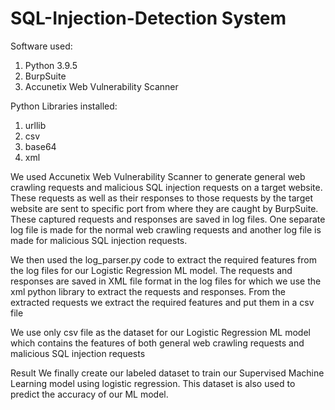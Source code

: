 # SQL-Injection-Detection System
Software used:
<ol>
<li>Python 3.9.5</li>
<li>BurpSuite</li>
<li>Accunetix Web Vulnerability Scanner</li>
</ol>

Python Libraries installed:
<ol>
<li>urllib</li>
<li>csv</li>
<li>base64</li>
<li>xml</li>
</ol>

We used Accunetix Web Vulnerability Scanner to generate general web crawling requests and malicious SQL injection requests on a target website. These requests as well as their responses to those requests by the target website are sent to specific port from where they are caught by BurpSuite. These captured requests and responses are saved in log files. One separate log file is made for the normal web crawling requests and another log file is made for malicious SQL injection requests.

We then used the log_parser.py code to extract the required features from the log files for our Logistic Regression ML model. The requests and responses are saved in XML file format in the log files for which we use the xml python library to extract the requests and responses. From the extracted requests we extract the required features and put them in a csv file

We use only csv file as the dataset for our Logistic Regression ML model which contains the features of both general web crawling requests and malicious SQL injection requests


Result
We finally create our labeled dataset to train our Supervised Machine Learning model using logistic regression. This dataset is also used to predict the accuracy of our ML model.
